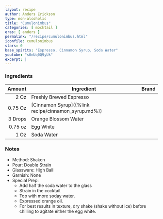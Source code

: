 ```yaml
---
layout: recipe
author: Anders Erickson
type: non-alcoholic
title: "Cumulonimbus"
categories: [ mocktail ]
eras: [ anders ]
permalink: "/recipe/cumulonimbus.html"
iconfile: cumulonimbus
stars: 0
base_spirits: "Espresso, Cinnamon Syrup, Soda Water"
youtube: "s0nUq0Q9yUk"
excerpt: |
---
```


### Ingredients

|  Amount | Ingredient                                          | Brand |
| ------: | --------------------------------------------------- | ----- |
|    2 Oz | Freshly Brewed Espresso                             |
| 0.75 Oz | [Cinnamon Syrup]({%link recipe/cinnamon_syrup.md%}) |
| 3 Drops | Orange Blossom Water                                |
| 0.75 oz | Egg White                                           |
|    1 Oz | Soda Water                                          |

### Notes

- Method: Shaken
- Pour: Double Strain
- Glassware: High Ball
- Garnish: None
- Special Prep: 
  - Add half the soda water to the glass
  - Strain in the cocktail. 
  - Top with more soday water. 
  - Expressed orange oil. 
  - For best results in texture, dry shake (shake without ice) before chilling to agitate either the egg white.

